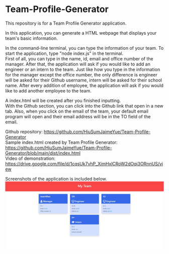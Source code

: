 # Team-Profile-Generator

This repository is for a Team Profile Generator application. 

In this application, you can generate a HTML webpage that displays your team's basic information.
  
In the command-line terminal, you can type the information of your team. To start the application, type "node index.js" in the terminal.        
First of all, you can type in the name, id, email and office number of the manager. After that, the application will ask if you would like to add an engineer or an intern to the team. Just like how you type in the information for the manager except the office number, the only difference is engineer will be asked for their Github username, intern will be asked for their school name. After every addition of employee, the application will ask if you would like to add another employee to the team.

A index.html will be created after you finished inputting.                       
With the Github section, you can click into the Github link that open in a new tab. Also, when you click on the email of the team, your default email program will open and their email address will be in the TO field of the email.      
      
       
Github repository: https://github.com/HiuSumJaimeYue/Team-Profile-Generator           
Sample index.html created by Team Profile Generator: https://github.com/HiuSumJaimeYue/Team-Profile-Generator/blob/main/dist/index.html      
Video of demonstration: https://drive.google.com/file/d/1cqsUk7vhP_XimHxlCRoW2dOqi3ORnnUS/view                  

Screenshots of the application is included below.                  
![Team Profile Generator Preview1](https://github.com/HiuSumJaimeYue/Team-Profile-Generator/blob/main/screenshots/TeamProfileGeneratorPreview1.jpg "TeamProfile-Preview1")  

